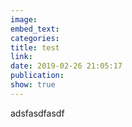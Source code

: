 ```yaml
---
image:
embed_text:
categories:
title: test
link:
date: 2019-02-26 21:05:17
publication:
show: true
---
```


adsfasdfasdf